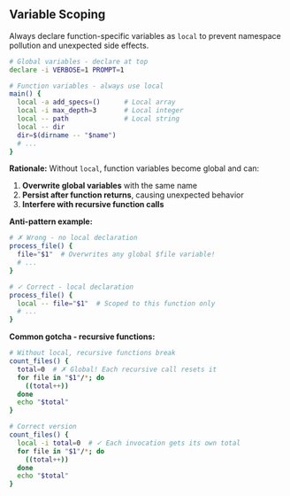 ## Variable Scoping
Always declare function-specific variables as `local` to prevent namespace pollution and unexpected side effects.

```bash
# Global variables - declare at top
declare -i VERBOSE=1 PROMPT=1

# Function variables - always use local
main() {
  local -a add_specs=()      # Local array
  local -i max_depth=3       # Local integer
  local -- path              # Local string
  local -- dir
  dir=$(dirname -- "$name")
  # ...
}
```

**Rationale:** Without `local`, function variables become global and can:
1. **Overwrite global variables** with the same name
2. **Persist after function returns**, causing unexpected behavior
3. **Interfere with recursive function calls**

**Anti-pattern example:**
```bash
# ✗ Wrong - no local declaration
process_file() {
  file="$1"  # Overwrites any global $file variable!
  # ...
}

# ✓ Correct - local declaration
process_file() {
  local -- file="$1"  # Scoped to this function only
  # ...
}
```

**Common gotcha - recursive functions:**
```bash
# Without local, recursive functions break
count_files() {
  total=0  # ✗ Global! Each recursive call resets it
  for file in "$1"/*; do
    ((total++))
  done
  echo "$total"
}

# Correct version
count_files() {
  local -i total=0  # ✓ Each invocation gets its own total
  for file in "$1"/*; do
    ((total++))
  done
  echo "$total"
}
```
